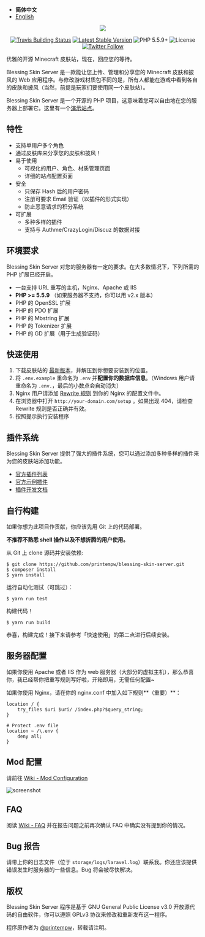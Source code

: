 - <b>简体中文</b>
- [English](https://github.com/printempw/blessing-skin-server/blob/master/README-en.md)

<p align="center"><img src="https://img.blessing.studio/images/2017/01/01/bs-logo.png"></p>

<p align="center">
<a href="https://travis-ci.org/printempw/blessing-skin-server"><img src="https://api.travis-ci.org/printempw/blessing-skin-server.svg?branch=master" alt="Travis Building Status"></a>
<a href="https://github.com/printempw/blessing-skin-server/releases"><img src="https://poser.pugx.org/printempw/blessing-skin-server/version" alt="Latest Stable Version"></a>
<img src="https://img.shields.io/badge/PHP-5.5.9+-orange.svg" alt="PHP 5.5.9+">
<img src="https://poser.pugx.org/printempw/blessing-skin-server/license" alt="License">
<a href="https://twitter.com/printempw"><img src="https://img.shields.io/twitter/follow/printempw.svg?style=social&label=Follow" alt="Twitter Follow"></a>
</p>

优雅的开源 Minecraft 皮肤站，现在，回应您的等待。

Blessing Skin Server 是一款能让您上传、管理和分享您的 Minecraft 皮肤和披风的 Web 应用程序。与修改游戏材质包不同的是，所有人都能在游戏中看到各自的皮肤和披风（当然，前提是玩家们要使用同一个皮肤站）。

Blessing Skin Server 是一个开源的 PHP 项目，这意味着您可以自由地在您的服务器上部署它。这里有一个[演示站点](http://skin.prinzeugen.net/)。

特性
-----------
- 支持单用户多个角色
- 通过皮肤库来分享您的皮肤和披风！
- 易于使用
    - 可视化的用户、角色、材质管理页面
    - 详细的站点配置页面
- 安全
    - 只保存 Hash 后的用户密码
    - 注册可要求 Email 验证（以插件的形式实现）
    - 防止恶意请求的积分系统
- 可扩展
    - 多种多样的插件
    - 支持与 Authme/CrazyLogin/Discuz 的数据对接

环境要求
-----------
Blessing Skin Server 对您的服务器有一定的要求。在大多数情况下，下列所需的 PHP 扩展已经开启。

- 一台支持 URL 重写的主机，Nginx、Apache 或 IIS
- **PHP >= 5.5.9** （如果服务器不支持，你可以用 v2.x 版本）
- PHP 的 OpenSSL 扩展
- PHP 的 PDO 扩展
- PHP 的 Mbstring 扩展
- PHP 的 Tokenizer 扩展
- PHP 的 GD 扩展（用于生成验证码）

快速使用
-----------
1. 下载皮肤站的 [最新版本](https://github.com/printempw/blessing-skin-server/releases)，并解压到你想要安装到的位置。
2. 将 `.env.example` 重命名为 `.env` 并**配置你的数据库信息**。（Windows 用户请重命名为 `.env.`，最后的小数点会自动消失）
3. Nginx 用户请添加 [Rewrite 规则](##%E6%9C%8D%E5%8A%A1%E5%99%A8%E9%85%8D%E7%BD%AE) 到你的 Nginx 的配置文件中。
4. 在浏览器中打开 `http://your-domain.com/setup` 。如果出现 404，请检查 Rewrite 规则是否正确并有效。
5. 按照提示执行安装程序

插件系统
------------

Blessing Skin Server 提供了强大的插件系统，您可以通过添加多种多样的插件来为您的皮肤站添加功能。

- [官方插件列表](https://github.com/printempw/blessing-skin-server/wiki/%E5%AE%98%E6%96%B9%E6%8F%92%E4%BB%B6%E5%88%97%E8%A1%A8)
- [官方示例插件](https://coding.net/u/printempw/p/blessing-skin-plugins/git/tree/master/example-plugin)
- [插件开发文档](https://github.com/g-plane/blessing-skin-plugin-docs)

自行构建
------------
如果你想为此项目作贡献，你应该先用 Git 上的代码部署。

**不推荐不熟悉 shell 操作以及不想折腾的用户使用。**

从 Git 上 clone 源码并安装依赖:

```
$ git clone https://github.com/printempw/blessing-skin-server.git
$ composer install
$ yarn install
```

运行自动化测试（可跳过）：

```
$ yarn run test
```

构建代码！

```
$ yarn run build
```

恭喜，构建完成！接下来请参考「快速使用」的第二点进行后续安装。

服务器配置
------------
如果你使用 Apache 或者 IIS 作为 web 服务器（大部分的虚拟主机），那么恭喜你，我已经帮你把重写规则写好啦，开箱即用，无需任何配置~

如果你使用 Nginx，请在你的 nginx.conf 中加入如下规则**（重要）**：

```
location / {
    try_files $uri $uri/ /index.php?$query_string;
}

# Protect .env file
location ~ /\.env {
    deny all;
}
```

Mod 配置
------------
请前往 [Wiki - Mod Configuration](https://github.com/printempw/blessing-skin-server/wiki/Mod-Configuration)

![screenshot](https://img.blessing.studio/images/2017/07/29/2017-06-16_15.54.16.png)

FAQ
------------
阅读 [Wiki - FAQ](https://github.com/printempw/blessing-skin-server/wiki/FAQ) 并在报告问题之前再次确认 FAQ 中确实没有提到你的情况。

Bug 报告
------------
请带上你的日志文件（位于 `storage/logs/laravel.log`）联系我。你还应该提供错误发生时服务器的一些信息。Bug 将会被尽快解决。

版权
------------
Blessing Skin Server 程序是基于 GNU General Public License v3.0 开放源代码的自由软件，你可以遵照 GPLv3 协议来修改和重新发布这一程序。

程序原作者为 [@printempw](https://prinzeugen.net/)，转载请注明。
